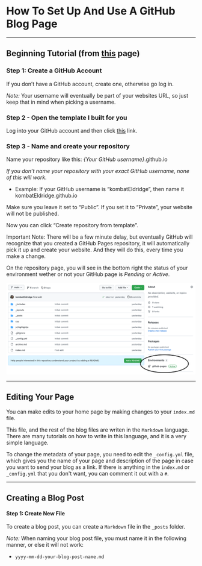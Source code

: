 # How To Set Up And Use A GitHub Blog Page
---
## Beginning Tutorial (from [this](https://chadbaldwin.net/2021/03/14/how-to-build-a-sql-blog.html) page)
### Step 1: Create a GitHub Account
If you don’t have a GitHub account, create one, otherwise go log in.

*Note:* Your username will eventually be part of your websites URL, so just keep that in mind when picking a username.

### Step 2 - Open the template I built for you

Log into your GitHub account and then click [this](https://github.com/chadbaldwin/simple-blog-bootstrap/generate) link.

### Step 3 - Name and create your repository

Name your repository like this: *{Your GitHub username}*.github.io

*If you don’t name your repository with your exact GitHub username, none of this will work.*

* Example: If your GitHub username is “kombatEldridge”, then name it kombatEldridge.github.io

Make sure you leave it set to “Public”. If you set it to “Private”, your website will not be published.

Now you can click “Create repository from template”.

Important Note: There will be a few minute delay, but eventually GitHub will recognize that you created a GitHub Pages repository, it will automatically pick it up and create your website. And they will do this, every time you make a change. 

On the repository page, you will see in the bottom right the status of your environment wether or not your GitHub page is *Pending* or *Active*.

![](/pictures/Picture1.png)

---
## Editing Your Page

You can make edits to your home page by making changes to your `index.md` file. 

This file, and the rest of the blog files are writen in the `Markdown` language. There are many tutorials on how to write in this language, and it is a very simple language.

To change the metadata of your page, you need to edit the `_config.yml` file, which gives you the name of your page and description of the page in case you want to send your blog as a link. If there is anything in the `index.md` or `_config.yml` that you don't want, you can comment it out with a `#`.

---

## Creating a Blog Post

#### Step 1: Create New File

To create a blog post, you can create a `Markdown` file in the `_posts` folder.

*Note:* When naming your blog post file, you must name it in the following manner, or else it will not work:
* `yyyy-mm-dd-your-blog-post-name.md`

